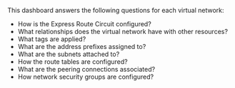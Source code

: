 This dashboard answers the following questions for each virtual network:

- How is the Express Route Circuit configured?
- What relationships does the virtual network have with other resources?
- What tags are applied?
- What are the address prefixes assigned to?
- What are the subnets attached to?
- How the route tables are configured?
- What are the peering connections associated?
- How network security groups are configured?
